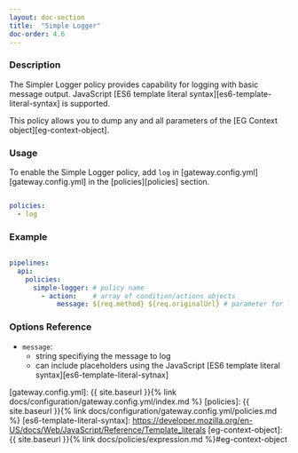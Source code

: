 ```yaml
---
layout: doc-section
title:  "Simple Logger"
doc-order: 4.6
---
```

### Description

The Simpler Logger policy provides capability for logging with basic message output. JavaScript [ES6 template literal syntax][es6-template-literal-syntax] is supported.

This policy allows you to dump any and all parameters of the [EG Context object][eg-context-object].

### Usage

To enable the Simple Logger policy, add `log` in [gateway.config.yml][gateway.config.yml] in the [policies][policies] section.

```yaml

policies:
  - log

```

### Example

```yaml

pipelines:
  api:
    policies:
      simple-logger: # policy name
        - action:    # array of condition/actions objects
            message: ${req.method} ${req.originalUrl} # parameter for log action

```

### Options Reference

* `message`: 
  - string specifiying the message to log
  - can include placeholders using the JavaScript [ES6 template literal syntax][es6-template-literal-sytnax]

[gateway.config.yml]: {{ site.baseurl }}{% link docs/configuration/gateway.config.yml/index.md %}
[policies]: {{ site.baseurl }}{% link docs/configuration/gateway.config.yml/policies.md %}
[es6-template-literal-syntax]: https://developer.mozilla.org/en-US/docs/Web/JavaScript/Reference/Template_literals
[eg-context-object]: {{ site.baseurl }}{% link docs/policies/expression.md %}#eg-context-object